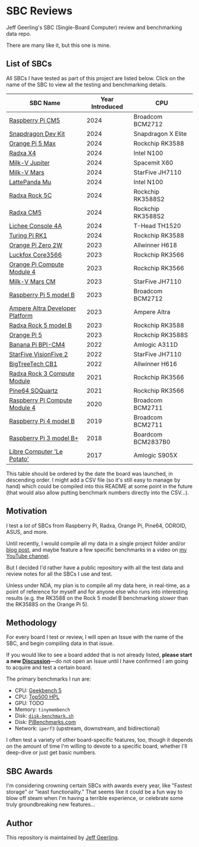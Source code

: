 # SBC Reviews

Jeff Geerling's SBC (Single-Board Computer) review and benchmarking data repo.

There are many like it, but this one is mine.

## List of SBCs

All SBCs I have tested as part of this project are listed below. Click on the name of the SBC to view all the testing and benchmarking details.

| SBC Name | Year Introduced | CPU |
| --- | --- | --- |
| [Raspberry Pi CM5](https://github.com/geerlingguy/sbc-reviews/issues/58) | 2024 | Broadcom BCM2712 |
| [Snapdragon Dev Kit](https://github.com/geerlingguy/sbc-reviews/issues/51) | 2024 | Snapdragon X Elite |
| [Orange Pi 5 Max](https://github.com/geerlingguy/sbc-reviews/issues/49) | 2024 | Rockchip RK3588 |
| [Radxa X4](https://github.com/geerlingguy/sbc-reviews/issues/48) | 2024 | Intel N100 |
| [Milk-V Jupiter](https://github.com/geerlingguy/sbc-reviews/issues/47) | 2024 | Spacemit X60 |
| [Milk-V Mars](https://github.com/geerlingguy/sbc-reviews/issues/46) | 2024 | StarFive JH7110 |
| [LattePanda Mu](https://github.com/geerlingguy/sbc-reviews/issues/42) | 2024 | Intel N100 |
| [Radxa Rock 5C](https://github.com/geerlingguy/sbc-reviews/issues/41) | 2024 | Rockchip RK3588S2 |
| [Radxa CM5](https://github.com/geerlingguy/sbc-reviews/issues/40) | 2024 | Rockchip RK3588S2 |
| [Lichee Console 4A](https://github.com/geerlingguy/sbc-reviews/issues/39) | 2024 | T-Head TH1520 |
| [Turing Pi RK1](https://github.com/geerlingguy/sbc-reviews/issues/38) | 2024 | Rockchip RK3588 |
| [Orange Pi Zero 2W](https://github.com/geerlingguy/sbc-reviews/issues/33) | 2023 | Allwinner H618 |
| [Luckfox Core3566](https://github.com/geerlingguy/sbc-reviews/issues/27) | 2023 | Rockchip RK3566 |
| [Orange Pi Compute Module 4](https://github.com/geerlingguy/sbc-reviews/issues/26) | 2023 | Rockchip RK3566 |
| [Milk-V Mars CM](https://github.com/geerlingguy/sbc-reviews/issues/22) | 2023 | StarFive JH7110 |
| [Raspberry Pi 5 model B](https://github.com/geerlingguy/sbc-reviews/issues/21) | 2023 | Broadcom BCM2712 |
| [Ampere Altra Developer Platform](https://github.com/geerlingguy/sbc-reviews/issues/19) | 2023 | Ampere Altra |
| [Radxa Rock 5 model B](https://github.com/geerlingguy/sbc-reviews/issues/3) | 2023 | Rockchip RK3588 |
| [Orange Pi 5](https://github.com/geerlingguy/sbc-reviews/issues/5) | 2023 | Rockchip RK3588S |
| [Banana Pi BPI-CM4](https://github.com/geerlingguy/sbc-reviews/issues/11) | 2022 | Amlogic A311D |
| [StarFive VisionFive 2](https://github.com/geerlingguy/sbc-reviews/issues/10) | 2022 | StarFive JH7110 |
| [BigTreeTech CB1](https://github.com/geerlingguy/sbc-reviews/issues/28) | 2022 | Allwinner H616 |
| [Radxa Rock 3 Compute Module](https://github.com/geerlingguy/sbc-reviews/issues/15) | 2021 | Rockchip RK3566 |
| [Pine64 SOQuartz](https://github.com/geerlingguy/sbc-reviews/issues/7) | 2021 | Rockchip RK3566 |
| [Raspberry Pi Compute Module 4](https://github.com/geerlingguy/sbc-reviews/issues/8) | 2020 | Broadcom BCM2711 |
| [Raspberry Pi 4 model B](https://github.com/geerlingguy/sbc-reviews/issues/4) | 2019 | Broadcom BCM2711 |
| [Raspberry Pi 3 model B+](https://github.com/geerlingguy/sbc-reviews/issues/16) | 2018 | Boardcom BCM2837B0 |
| [Libre Computer 'Le Potato'](https://github.com/geerlingguy/sbc-reviews/issues/17) | 2017 | Amlogic S905X |

This table should be ordered by the date the board was launched, in descending order. I might add a CSV file (so it's still easy to manage by hand) which could be compiled into this README at some point in the future (that would also allow putting benchmark numbers directly into the CSV...).

## Motivation

I test a _lot_ of SBCs from Raspberry Pi, Radxa, Orange Pi, Pine64, ODROID, ASUS, and more.

Until recently, I would compile all my data in a single project folder and/or [blog post](https://www.jeffgeerling.com/tags/sbc), and maybe feature a few specific benchmarks in a video on [my YouTube channel](https://www.youtube.com/c/JeffGeerling).

But I decided I'd rather have a public repository with all the test data and review notes for all the SBCs I use and test.

Unless under NDA, my plan is to compile all my data here, in real-time, as a point of reference for myself and for anyone else who runs into interesting results (e.g. the RK3588 on the Rock 5 model B benchmarking _slower_ than the RK3588S on the Orange Pi 5).

## Methodology

For every board I test or review, I will open an Issue with the name of the SBC, and begin compiling data in that issue.

If you would like to see a board added that is not already listed, **please start a new [Discussion](https://github.com/geerlingguy/sbc-reviews/discussions)**—do not open an Issue until I have confirmed I am going to acquire and test a certain board.

The primary benchmarks I run are:

  - CPU: [Geekbench 5](https://www.geekbench.com/download/)
  - CPU: [Top500 HPL](https://github.com/geerlingguy/top500-benchmark)
  - GPU: TODO
  - Memory: `tinymembench`
  - Disk: [`disk-benchmark.sh`](https://github.com/geerlingguy/pi-cluster/blob/master/benchmarks/disk-benchmark.sh)
  - Disk: [PiBenchmarks.com](https://pibenchmarks.com)
  - Network: `iperf3` (upstream, downstream, and bidirectional)

I often test a variety of other board-specific features, too, though it depends on the amount of time I'm willing to devote to a specific board, whether I'll deep-dive or just get basic numbers.

## SBC Awards

I'm considering crowning certain SBCs with awards every year, like "Fastest storage" or "least functionality." That seems like it could be a fun way to blow off steam when I'm having a terrible experience, or celebrate some truly groundbreaking new features...

## Author

This repository is maintained by [Jeff Geerling](https://www.jeffgeerling.com).
